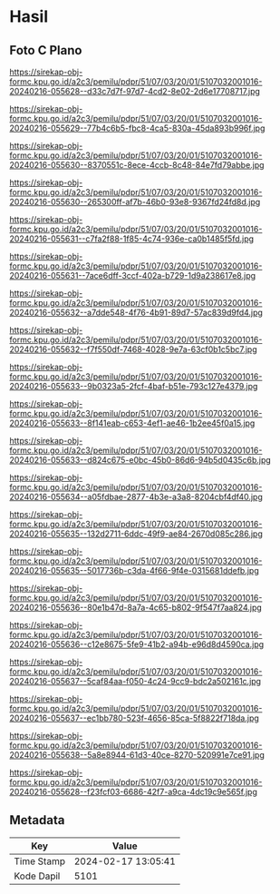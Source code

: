 # Hasil

## Foto C Plano

https://sirekap-obj-formc.kpu.go.id/a2c3/pemilu/pdpr/51/07/03/20/01/5107032001016-20240216-055628--d33c7d7f-97d7-4cd2-8e02-2d6e17708717.jpg

https://sirekap-obj-formc.kpu.go.id/a2c3/pemilu/pdpr/51/07/03/20/01/5107032001016-20240216-055629--77b4c6b5-fbc8-4ca5-830a-45da893b996f.jpg

https://sirekap-obj-formc.kpu.go.id/a2c3/pemilu/pdpr/51/07/03/20/01/5107032001016-20240216-055630--8370551c-8ece-4ccb-8c48-84e7fd79abbe.jpg

https://sirekap-obj-formc.kpu.go.id/a2c3/pemilu/pdpr/51/07/03/20/01/5107032001016-20240216-055630--265300ff-af7b-46b0-93e8-9367fd24fd8d.jpg

https://sirekap-obj-formc.kpu.go.id/a2c3/pemilu/pdpr/51/07/03/20/01/5107032001016-20240216-055631--c7fa2f88-1f85-4c74-936e-ca0b1485f5fd.jpg

https://sirekap-obj-formc.kpu.go.id/a2c3/pemilu/pdpr/51/07/03/20/01/5107032001016-20240216-055631--7ace6dff-3ccf-402a-b729-1d9a238617e8.jpg

https://sirekap-obj-formc.kpu.go.id/a2c3/pemilu/pdpr/51/07/03/20/01/5107032001016-20240216-055632--a7dde548-4f76-4b91-89d7-57ac839d9fd4.jpg

https://sirekap-obj-formc.kpu.go.id/a2c3/pemilu/pdpr/51/07/03/20/01/5107032001016-20240216-055632--f7f550df-7468-4028-9e7a-63cf0b1c5bc7.jpg

https://sirekap-obj-formc.kpu.go.id/a2c3/pemilu/pdpr/51/07/03/20/01/5107032001016-20240216-055633--9b0323a5-2fcf-4baf-b51e-793c127e4379.jpg

https://sirekap-obj-formc.kpu.go.id/a2c3/pemilu/pdpr/51/07/03/20/01/5107032001016-20240216-055633--8f141eab-c653-4ef1-ae46-1b2ee45f0a15.jpg

https://sirekap-obj-formc.kpu.go.id/a2c3/pemilu/pdpr/51/07/03/20/01/5107032001016-20240216-055633--d824c675-e0bc-45b0-86d6-94b5d0435c6b.jpg

https://sirekap-obj-formc.kpu.go.id/a2c3/pemilu/pdpr/51/07/03/20/01/5107032001016-20240216-055634--a05fdbae-2877-4b3e-a3a8-8204cbf4df40.jpg

https://sirekap-obj-formc.kpu.go.id/a2c3/pemilu/pdpr/51/07/03/20/01/5107032001016-20240216-055635--132d2711-6ddc-49f9-ae84-2670d085c286.jpg

https://sirekap-obj-formc.kpu.go.id/a2c3/pemilu/pdpr/51/07/03/20/01/5107032001016-20240216-055635--5017736b-c3da-4f66-9f4e-0315681ddefb.jpg

https://sirekap-obj-formc.kpu.go.id/a2c3/pemilu/pdpr/51/07/03/20/01/5107032001016-20240216-055636--80e1b47d-8a7a-4c65-b802-9f547f7aa824.jpg

https://sirekap-obj-formc.kpu.go.id/a2c3/pemilu/pdpr/51/07/03/20/01/5107032001016-20240216-055636--c12e8675-5fe9-41b2-a94b-e96d8d4590ca.jpg

https://sirekap-obj-formc.kpu.go.id/a2c3/pemilu/pdpr/51/07/03/20/01/5107032001016-20240216-055637--5caf84aa-f050-4c24-9cc9-bdc2a502161c.jpg

https://sirekap-obj-formc.kpu.go.id/a2c3/pemilu/pdpr/51/07/03/20/01/5107032001016-20240216-055637--ec1bb780-523f-4656-85ca-5f8822f718da.jpg

https://sirekap-obj-formc.kpu.go.id/a2c3/pemilu/pdpr/51/07/03/20/01/5107032001016-20240216-055638--5a8e8944-61d3-40ce-8270-520991e7ce91.jpg

https://sirekap-obj-formc.kpu.go.id/a2c3/pemilu/pdpr/51/07/03/20/01/5107032001016-20240216-055628--f23fcf03-6686-42f7-a9ca-4dc19c9e565f.jpg


## Metadata

| Key        | Value               |
| ---------- | ------------------- |
| Time Stamp | 2024-02-17 13:05:41 |
| Kode Dapil | 5101                |



